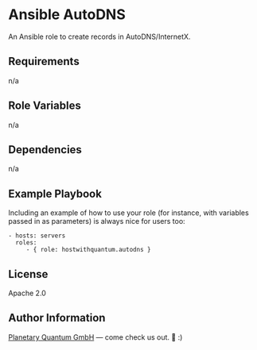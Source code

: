 Ansible AutoDNS
=========

An Ansible role to create records in AutoDNS/InternetX.

Requirements
------------

n/a

Role Variables
--------------

n/a

Dependencies
------------

n/a

Example Playbook
----------------

Including an example of how to use your role (for instance, with variables passed in as parameters) is always nice for users too:

    - hosts: servers
      roles:
         - { role: hostwithquantum.autodns }

License
-------

Apache 2.0

Author Information
------------------

[Planetary Quantum GmbH](https://www.planetary-quantum.com) — come check us out. :rocket: :)
